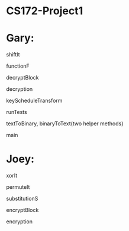 # CS172-Project1
# Gary: 
shiftIt

functionF

decryptBlock

decryption

keyScheduleTransform

runTests

textToBinary, binaryToText(two helper methods)

main

# Joey:
xorIt

permuteIt

substitutionS

encryptBlock

encryption
